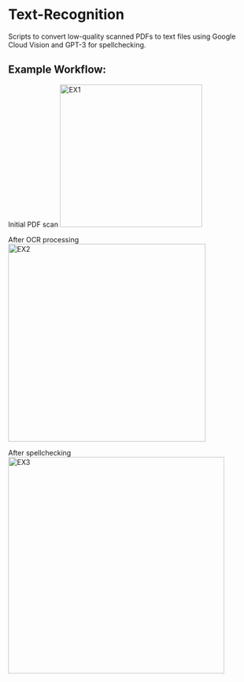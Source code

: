 # Text-Recognition
Scripts to convert low-quality scanned PDFs to text files using Google Cloud Vision and GPT-3 for spellchecking.

## Example Workflow:

Initial PDF scan
<img width="289" alt="EX1" src="https://github.com/emilyhasson/Text-Recognition/assets/55060753/510c18b6-114f-4f53-b01e-a208ac3c3378">

After OCR processing
<img width="401" alt="EX2" src="https://github.com/emilyhasson/Text-Recognition/assets/55060753/834a2231-20a0-439a-88b1-c7df57c52dcf">

After spellchecking
<img width="439" alt="EX3" src="https://github.com/emilyhasson/Text-Recognition/assets/55060753/265510b1-1220-4f53-a9ce-b19f2204b5a3">
